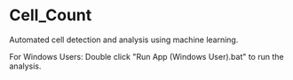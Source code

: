 # Cell_Count

Automated cell detection and analysis using machine learning.

For Windows Users:
Double click "Run App (Windows User).bat" to run the analysis.